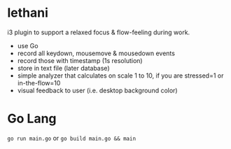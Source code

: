 # lethani

i3 plugin to support a relaxed focus & flow-feeling during work.

- use Go
- record all keydown, mousemove & mousedown events
- record those with timestamp (1s resolution)
- store in text file (later database)
- simple analyzer that calculates on scale 1 to 10, if you are stressed=1 or in-the-flow=10
- visual feedback to user (i.e. desktop background color)

# Go Lang

`go run main.go`
or
`go build main.go && main`
